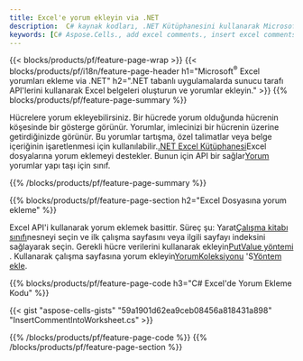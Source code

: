 ```yaml
---
title: Excel'e yorum ekleyin via .NET
description:  C# kaynak kodları, .NET Kütüphanesini kullanarak Microsoft Excel dosyalarına nasıl yorum ekleneceğini gösterir.
keywords: [C# Aspose.Cells., add excel comments., insert excel comments., access excel comments., remove excel comments., delete excel comments., add comments in excel., insert comments in excel., access comments in excel., remove comments in excel., delete comments in excel]
---
```

{{< blocks/products/pf/feature-page-wrap >}}
{{< blocks/products/pf/i18n/feature-page-header h1="Microsoft<sup>&reg;</sup> Excel yorumları ekleme via .NET" h2=".NET tabanlı uygulamalarda sunucu tarafı API\'lerini kullanarak Excel belgeleri oluşturun ve yorumlar ekleyin." >}}
{{% blocks/products/pf/feature-page-summary %}}

 Hücrelere yorum ekleyebilirsiniz. Bir hücrede yorum olduğunda hücrenin köşesinde bir gösterge görünür. Yorumlar, imlecinizi bir hücrenin üzerine getirdiğinizde görünür. Bu yorumlar tartışma, özel talimatlar veya belge içeriğinin işaretlenmesi için kullanılabilir.[.NET Excel Kütüphanesi](/cells/tr/net/)Excel dosyalarına yorum eklemeyi destekler. Bunun için API bir sağlar[Yorum](https://reference.aspose.com/cells/net/aspose.cells/comment) yorumlar yapı taşı için sınıf.

{{% /blocks/products/pf/feature-page-summary %}}

{{% blocks/products/pf/feature-page-section h2="Excel Dosyasına yorum ekleme" %}}

 Excel API'i kullanarak yorum eklemek basittir. Süreç şu: Yarat[Çalışma kitabı sınıfı](https://reference.aspose.com/cells/net/aspose.cells/workbook)nesneyi seçin ve ilk çalışma sayfasını veya ilgili sayfayı indeksini sağlayarak seçin. Gerekli hücre verilerini kullanarak ekleyin[PutValue yöntemi](https://reference.aspose.com/cells/net/aspose.cells/cell/methods/putvalue/index) . Kullanarak çalışma sayfasına yorum ekleyin[YorumKoleksiyonu](https://reference.aspose.com/cells/net/aspose.cells/commentcollection) 'S[Yöntem ekle](https://reference.aspose.com/cells/net/aspose.cells.commentcollection/add/methods/1).

{{% blocks/products/pf/feature-page-code h3="C# Excel\'de Yorum Ekleme Kodu" %}}

{{< gist "aspose-cells-gists" "59a1901d62ea9ceb08456a818431a898" "InsertCommentIntoWorksheet.cs" >}}

{{% /blocks/products/pf/feature-page-code %}}
{{% /blocks/products/pf/feature-page-section %}}
